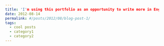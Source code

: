 ```yaml
---
title: 'I'm using this portfolio as an opportunity to write more in English—stay tuned for updates soon! 😊'
date: 2012-08-14
permalink: #/posts/2012/08/blog-post-1/
tags:
  - cool posts
  - category1
  - category2
---
```



